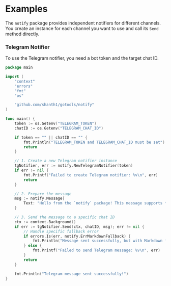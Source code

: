 # Examples

The `notify` package provides independent notifiers for different channels. You create an instance for each channel you want to use and call its `Send` method directly.

### Telegram Notifier

To use the Telegram notifier, you need a bot token and the target chat ID.

```go
package main

import (
	"context"
	"errors"
	"fmt"
	"os"

	"github.com/shanth1/gotools/notify"
)

func main() {
	token := os.Getenv("TELEGRAM_TOKEN")
	chatID := os.Getenv("TELEGRAM_CHAT_ID")

	if token == "" || chatID == "" {
		fmt.Println("TELEGRAM_TOKEN and TELEGRAM_CHAT_ID must be set")
		return
	}

	// 1. Create a new Telegram notifier instance
	tgNotifier, err := notify.NewTelegramNotifier(token)
	if err != nil {
		fmt.Printf("Failed to create Telegram notifier: %v\n", err)
		return
	}

	// 2. Prepare the message
	msg := notify.Message{
		Text: "Hello from the `notify` package! This message supports *MarkdownV2*.",
	}

	// 3. Send the message to a specific chat ID
	ctx := context.Background()
	if err := tgNotifier.Send(ctx, chatID, msg); err != nil {
		// Handle specific fallback error
		if errors.Is(err, notify.ErrMarkdownFallback) {
			fmt.Println("Message sent successfully, but with Markdown formatting stripped.")
		} else {
			fmt.Printf("Failed to send Telegram message: %v\n", err)
		}
		return
	}

	fmt.Println("Telegram message sent successfully!")
}
```
